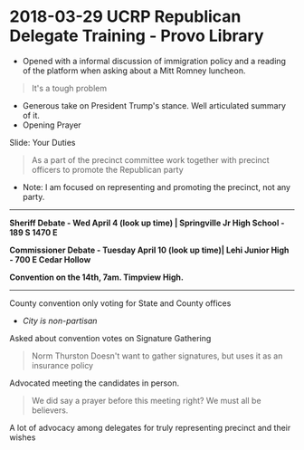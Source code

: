 # 2018-03-29 UCRP Republican Delegate Training - Provo Library

* Opened with a informal discussion of immigration policy and a reading of the platform when asking about a Mitt Romney luncheon.
> It's a tough problem

* Generous take on President Trump's stance. Well articulated summary of it.
* Opening Prayer

Slide: Your Duties
> As a part of the precinct committee work together with precinct officers to promote the Republican party

* Note: I am focused on representing and promoting the precinct, not any party.

---

**Sheriff Debate - Wed April 4 (look up time) | Springville Jr High School - 189 S 1470 E**

**Commissioner Debate - Tuesday April 10 (look up time)| Lehi Junior High - 700 E Cedar Hollow**

**Convention on the 14th, 7am. Timpview High.**

---

County convention only voting for State and County offices
  * *City is non-partisan*

Asked about convention votes on Signature Gathering
  > Norm Thurston Doesn't want to gather signatures, but uses it as an insurance policy

Advocated meeting the candidates in person.

> We did say a prayer before this meeting right? We must all be believers.

A lot of advocacy among delegates for truly representing precinct and their wishes
